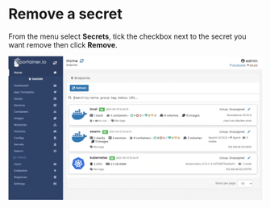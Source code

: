 # Remove a secret

From the menu select **Secrets**, tick the checkbox next to the secret you want remove then click **Remove**.

![](../../../.gitbook/assets/secrets-remove-1.gif)

